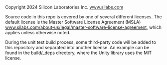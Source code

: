 Copyright 2024 Silicon Laboratories Inc. www.silabs.com

Source code in this repo is covered by one of several different licenses. The default license is the Master Software License Agreement (MSLA) www.silabs.com/about-us/legal/master-software-license-agreement, which applies unless otherwise noted.

During the unit test build process, some third-party code will be added to this repository and separated into another license. An example can be found in the build/_deps directory, where the Unity library uses the MIT license.
